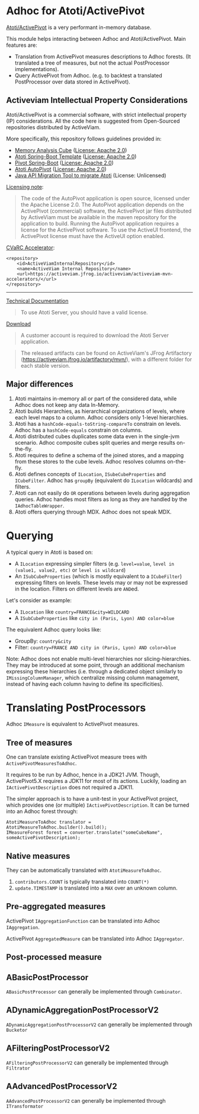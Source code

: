 # Adhoc for Atoti/ActivePivot

[Atoti/ActivePivot](https://www.atoti.io/) is a very performant in-memory database.

This module helps interacting between Adhoc and Atoti/ActivePivot. Main features are:

- Translation from ActivePivot measures descriptions to Adhoc forests. (It translated a tree of measures, but not the actual PostProcessor implementations).
- Query ActivePivot from Adhoc. (e.g. to backtest a translated PostProcessor over data stored in ActivePivot).

## Activeviam Intellectual Property Considerations

Atoti/ActivePivot is a commercial software, with strict intellectual property (IP) considerations. All the code here is
suggested from Open-Sourced repositories distributed by ActiveViam.

More specifically, this repository follows guidelines provided in:

- [Memory Analysis Cube](https://github.com/activeviam/mac) ([License: Apache 2.0](https://github.com/activeviam/mac/blob/main/LICENSE))
- [Atoti Spring-Boot Template](https://github.com/solven-eu/atoti-spring-boot-template) ([License: Apache 2.0](https://github.com/solven-eu/atoti-spring-boot-template/blob/6.1/LICENSE))
- [Pivot Spring-Boot](https://github.com/activeviam/pivot-spring-boot) ([License: Apache 2.0](https://github.com/activeviam/pivot-spring-boot/blob/6.1.0/LICENSE))
- [Atoti AutoPivot](https://github.com/activeviam/autopivot) ([License: Apache 2.0](https://github.com/activeviam/autopivot/blob/master/LICENSE))
- [Java API Migration Tool to migrate Atoti](https://github.com/activeviam/java-api-migration-tool) (License: Unlicensed)

[Licensing note](https://github.com/activeviam/autopivot?tab=readme-ov-file#licensing):

> The code of the AutoPivot application is open source, licensed under the Apache License 2.0. The AutoPivot application depends on the ActivePivot (commercial) software, the ActivePivot jar files distributed by ActiveViam must be available in the maven repository for the application to build. Running the AutoPivot application requires a license for the ActivePivot software. To use the ActiveUI frontend, the ActivePivot license must have the ActiveUI option enabled.

[CVaRC Accelerator](https://docs.activeviam.com/products/solutions/cvarc/4.0/online-help/dev/dev-getting-started/how-to-build-and-deploy-the-accelerator.html#set-up-artifactory-access):

```
<repository>
    <id>ActiveViamInternalRepository</id>
    <name>ActiveViam Internal Repository</name>
    <url>https://activeviam.jfrog.io/activeviam/activeviam-mvn-accelerators/</url>
</repository>
```

---

[Technical Documentation](https://docs.activeviam.com/products/atoti/server/latest/docs/start/license/)

> To use Atoti Server, you should have a valid license.

[Download](https://docs.activeviam.com/products/atoti/server/latest/docs/start/download/)

> A customer account is required to download the Atoti Server application.

> The released artifacts can be found on ActiveViam's JFrog Artifactory (https://activeviam.jfrog.io/artifactory/mvn/), with a different folder for each stable version.


## Major differences

1. Atoti maintains in-memory all or part of the considered data, while Adhoc does not keep any data In-Memory.
2. Atoti builds Hierarchies, as hierarchical organizations of levels, where each level maps to a column. Adhoc considers only 1-level hierarchies.
3. Atoti has a `hashCode-equals-toString-compareTo` constrain on levels. Adhoc has a `hashCode-equals` constrain on columns.
4. Atoti distributed cubes duplicates some data even in the single-jvm scenario. Adhoc composite cubes split queries and merge results on-the-fly.
5. Atoti requires to define a schema of the joined stores, and a mapping from these stores to the cube levels. Adhoc resolves columns on-the-fly.
6. Atoti defines concepts of `ILocation`, `ISubeCubeProperties` and `ICubeFilter`. Adhoc has `groupBy` (equivalent do `ILocation` wildcards) and filters.
7. Atoti can not easily do `OR` operations between levels during aggregation queries. Adhoc handles most filters as long as they are handled by the `IAdhocTableWrapper`.
8. Atoti offers querying through MDX. Adhoc does not speak MDX.

# Querying

A typical query in Atoti is based on:

- A `ILocation` expressing simpler filters (e.g. `level=value`, `level in (value1, value2, etc)` or `level is wildcard`)
- An `ISubCubeProperties` (which is mostly equivalent to a `ICubeFilter`) expressing filters on levels. These levels may or may not be expressed in the location. Filters on different levels are `AND`ed.

Let's consider as example:

- A `ILocation` like `country=FRANCE&city=WILDCARD`
- A `ISubCubeProperties` like `city in (Paris, Lyon) AND color=blue`

The equivalent Adhoc query looks like:

- GroupBy: `country&city`
- Filter: `country=FRANCE AND city in (Paris, Lyon) AND color=blue`

Note: Adhoc does not enable multi-level hierarchies nor slicing-hierarchies. They may be introduced at some point, through an additional mechanism expressing these hierarchies (i.e. through a dedicated object similarly to `IMissingColumnManager`, which centralize missing column management, instead of having each column having to define its specificities).

# Translating PostProcessors

Adhoc `IMeasure` is equivalent to ActivePivot measures.

## Tree of measures

One can translate existing ActivePivot measure trees with `ActivePivotMeasuresToAdhoc`.

It requires to be run by Adhoc, hence in a JDK21 JVM. Though, ActivePivot5.X requires a JDK11 for most of its actions. Luckily, loading an `IActivePivotDescription` does not required a JDK11.

The simpler approach is to have a unit-test in your ActivePivot project, which provides one (or multiple) `IActivePivotDescription`. It can be turned into an Adhoc forest through:

```
AtotiMeasureToAdhoc translator = AtotiMeasureToAdhoc.builder().build();
IMeasureForest forest = converter.translate("someCubeName", someActivePivotDescription);
```

## Native measures

They can be automatically translated with `AtotiMeasureToAdhoc`.

1. `contributors.COUNT` is typically translated into `COUNT(*)`
2. `update.TIMESTAMP` is translated into a `MAX` over an unknown column.

## Pre-aggregated measures

ActivePivot `IAggregationFunction` can be translated into Adhoc `IAggregation`.

ActivePivot `AggregatedMeasure` can be translated into Adhoc `IAggregator`.

## Post-processed measure

## ABasicPostProcessor

`ABasicPostProcessor` can generally be implemented through `Combinator`.

## ADynamicAggregationPostProcessorV2

`ADynamicAggregationPostProcessorV2` can generally be implemented through `Bucketor`

## AFilteringPostProcessorV2

`AFilteringPostProcessorV2` can generally be implemented through `Filtrator`

## AAdvancedPostProcessorV2

`AAdvancedPostProcessorV2` can generally be implemented through `ITransformator`